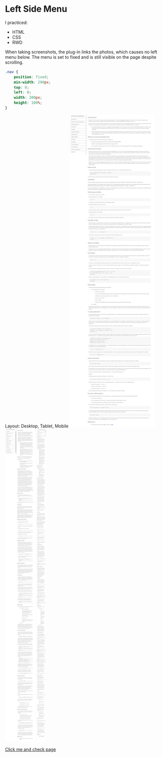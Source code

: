 # Left Side Menu

I practiced:
* HTML
* CSS
* RWD

When taking screenshots, the plug-in links the photos, which causes no left menu below. The menu is set to fixed and is still visible on the page despite scrolling.

```css
.nav {
    position: fixed;
    min-width: 290px;
    top: 0;
    left: 0;
    width: 300px;
    height: 100%;
}
```

Layout: Desktop, Tablet, Mobile
![](images/freeCodeCamp-Technical-Documentation-Page-Desktop.png)
![](images/freeCodeCamp-Technical-Documentation-Page-Tablet.png)
![](images/freeCodeCamp-Technical-Documentation-Page-Mobile.png)

[Click me and check page](https://technical-documentation-page.freecodecamp.rocks/)

